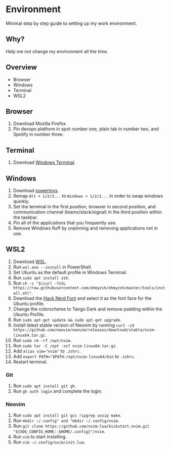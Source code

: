 # Environment
Minimal step by step guide to setting up my work environment.

## Why?
Help me not change my environment all the time.

## Overview
- Browser
- Windows
- Terminal
- WSL2

## Browser
1. Download Mozilla Firefox
2. Pin devops platform in spot number one, plain tab in number two, and Spotify in number three.

## Terminal
1. Download [Windows Terminal](https://learn.microsoft.com/en-us/windows/terminal/install).

## Windows
1. Download [powertoys](https://learn.microsoft.com/en-us/windows/powertoys/install).
2. Remap `Alt + 1/2/3...` to `Windows + 1/2/3...` in order to swap windows quickly.
3. Set the terminal in the first position, browser in second position, and communication channel (teams/slack/signal) in the third position within the taskbar.
4. Pin all of the applications that you frequently use.
5. Remove Windows fluff by unpinning and removing applications not in use.

## WSL2
1. Download [WSL](https://learn.microsoft.com/en-us/windows/wsl/install).
2. Run `wsl.exe --install` in PowerShell.
3. Set Ubuntu as the default profile in Windows Terminal.
4. Run `sudo apt install zsh`.
5. Run `sh -c "$(curl -fsSL https://raw.githubusercontent.com/ohmyzsh/ohmyzsh/master/tools/install.sh)"`.
6. Download the [Hack Nerd Font](https://www.nerdfonts.com/font-downloads) and select it as the font face for the Ubuntu profile.
7. Change the colorscheme to Tango Dark and remove padding within the Ubuntu Profile.
8. Run `sudo apt-get update && sudo apt-get upgrade`.
9. Install latest stable version of Neovim by running `curl -LO https://github.com/neovim/neovim/releases/download/stable/nvim-linux64.tar.gz`.
10. Run `sudo rm -rf /opt/nvim`.
11. Run `sudo tar -C /opt -xzf nvim-linux64.tar.gz`. 
12. Add `alias vim="nvim"` to `.zshrc`.
13. Add `export PATH="$PATH:/opt/nvim-linux64/bin` to `.zshrc`.
14. Restart terminal.

### Git
1. Run `sudo apt install git gh`.
2. Run `gh auth login` and complete the login.

### Neovim
1. Run `sudo apt install git gcc ripgrep unzip make`.
2. Run `mkdir ~/.config" and "mkdir ~/.config/nvim`.
3. Run `git clone https://github.com/nvim-lua/kickstart.nvim.git "${XDG_CONFIG_HOME:-$HOME/.config}"/nvim`.
4. Run `vim` to start installing.
5. Run `vim ~/.config/nvim/init.lua`.
